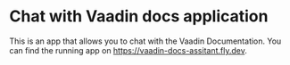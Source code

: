 # Chat with Vaadin docs application

This is an app that allows you to chat with the Vaadin Documentation. 
You can find the running app on https://vaadin-docs-assitant.fly.dev.


